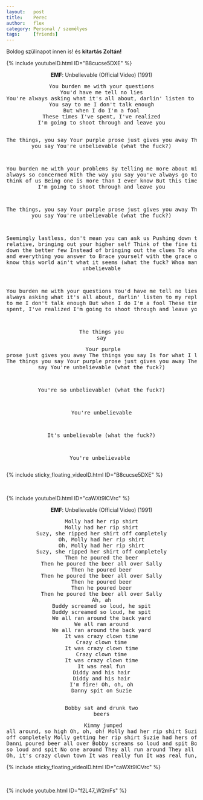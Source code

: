 ```yaml
---
layout:   post
title:    Perec
author:   flex
category: Personal / személyes
tags:     [friends]
---
```


Boldog szülinapot innen is! és **kitartás Zoltán!**

{% include youtubeID.html ID="B8cucse5DXE" %}

<!-- break -->

<div id="lyrics_B8cucse5DXE"><div class="lyricsheader"><p><center><b>EMF</b>: Unbelievable (Official Video) (1991)</center></p></div>

<center>
<pre>
You burden me with your questions
You'd have me tell no lies
You're always asking what it's all about, darlin' listen to my replies
You say to me I don't talk enough
But when I do I'm a fool
These times I've spent, I've realized
I'm going to shoot through and leave you

The things, you say
Your purple prose just gives you away
The things, you say
You're unbelievable (what the fuck?)

You burden me with your problems
By telling me more about mine
I'm always so concerned
With the way you say you've always go to stop to think of us
Being one is more than I ever know
But this time, I realize I'm going to shoot through and leave you

The things, you say
Your purple prose just gives you away
The things, you say
You're unbelievable (what the fuck?)

Seemingly lastless, don't mean you can ask us
Pushing down the relative, bringing out your higher self
Think of the fine times, pushing down the better few
Instead of bringing out the clues
To what the world and everything you answer to
Brace yourself with the grace of ease
I know this world ain't what it seems (what the fuck? Whoa man!)
It's unbelievable

You burden me with your questions
You'd have me tell no lies
You're always asking what it's all about, darlin' listen to my replies
You say to me I don't talk enough
But when I do I'm a fool
These times I've spent, I've realized
I'm going to shoot through and leave you

The things you say<div id="sticky_floating_video_end_B8cucse5DXE"></div>
Your purple prose just gives you away
The things you say
Is for what I love you more
The things you say
Your purple prose just gives you away
The things, you say
You're unbelievable (what the fuck?)

You're so unbelievable! (what the fuck?)

You're unbelievable

It's unbelievable (what the fuck?)

You're unbelievable
</pre></center></div>
{% include sticky_floating_videoID.html ID="B8cucse5DXE" %}

<br>

{% include youtubeID.html ID="caWXt9lCVrc" %}

<div id="lyrics_caWXt9lCVrc"><div class="lyricsheader"><p><center><b>EMF</b>: Unbelievable (Official Video) (1991)</center></p></div>

<center>
<pre>
Molly had her rip shirt
Molly had her rip shirt
Suzy, she ripped her shirt off completely
Oh, Molly had her rip shirt
Oh, Molly had her rip shirt
Suzy, she ripped her shirt off completely
Then he poured the beer
Then he poured the beer all over Sally
Then he poured beer
Then he poured the beer all over Sally
Then he poured beer
Then he poured beer
Then he poured the beer all over Sally
Ah, ah
Buddy screamed so loud, he spit
Buddy screamed so loud, he spit
We all ran around the back yard
We all ran around
We all ran around the back yard
It was crazy clown time
Crazy clown time
It was crazy clown time
Crazy clown time
It was crazy clown time
It was real fun
Diddy and his hair
Diddy and his hair
I'm fire! Oh, oh, oh
Danny spit on Suzie

Bobby sat and drunk two beers<div id="sticky_floating_video_end_caWXt9lCVrc"></div>
Kimmy jumped all around, so high
Oh, oh, oh!
Molly had her rip shirt
Suzie had hers off completely
Molly getting her rip shirt
Suzie had hers off completely
Danni poured beer all over
Bobby screams so loud and spit
Bobby screams so loud and spit
No one around
They all run around
They all run around
Oh, it's crazy clown town
It was really fun
It was real fun, oh
</pre></center></div>
{% include sticky_floating_videoID.html ID="caWXt9lCVrc" %}

<br>

{% include youtube.html ID="f2L47_W2mFs" %}